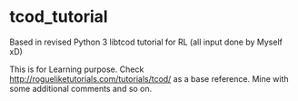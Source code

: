 # tcod_tutorial
Based in revised Python 3 libtcod tutorial for RL (all input done by Myself xD)

This is for Learning purpose. 
Check http://rogueliketutorials.com/tutorials/tcod/ as a base reference.
Mine with some additional comments and so on.
